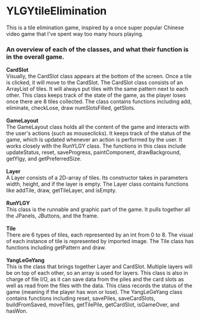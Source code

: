 # YLGYtileElimination
This is a tile elimination game, inspired by a once super popular Chinese video game that I've spent way too many hours playing.



### An overview of each of the classes, and what their function is in the overall game.

  **CardSlot** <br />
    Visually, the CardSlot class appears at the bottom of the screen. Once a tile
    is clicked, it will move to the CardSlot. The CardSlot class consists of an
    ArrayList of tiles. It will always put tiles with the same pattern next to each
    other. This class keeps track of the state of the game, as the player loses
    once there are 8 tiles collected. The class contains functions including add,
    eliminate, checkLose, draw numSlotsFilled, getSlots. <br /><br />
  **GameLayout** <br />
    The GameLayout class holds all the content of the game and interacts with the
    user's actions (such as mouseclicks). It keeps track of the status of the game,
    which is updated whenever an action is performed by the user. It works closely
    with the RunYLGY class. The functions in this class include updateStatus, reset,
    saveProgress, paintComponent, drawBackground, getYlgy, and getPreferredSize. <br /><br />
  **Layer** <br />
    A Layer consists of a 2D-array of tiles. Its constructor takes in parameters
    width, height, and if the layer is empty. The Layer class contains functions
    like addTile, draw, getTileLayer, and isEmpty. <br /><br />
  **RunYLGY** <br />
    This class is the runnable and graphic part of the game. It pulls together all
    the JPanels, JButtons, and the frame. <br /><br />
  **Tile** <br />
    There are 6 types of tiles, each represented by an int from 0 to 8. The
    visual of each instance of tile is represented by imported image. The
    Tile class has functions including getPattern and draw. <br /><br />
  **YangLeGeYang** <br />
    This is the class that brings together Layer and CardSlot. Multiple layers will
    be on top of each other, so an array is used for layers. This class is also
    in charge of file I/O, as it can save data from the piles and the card slots as
    well as read from the files with the data. This class records the status of the
    game (meaning if the player has won or lose). The YangLeGeYang class contains
    functions including reset, savePiles, saveCardSlots, buildFromSaved, moveTiles,
    getTilePile, getCardSlot, isGameOver, and hasWon. <br /><br />
